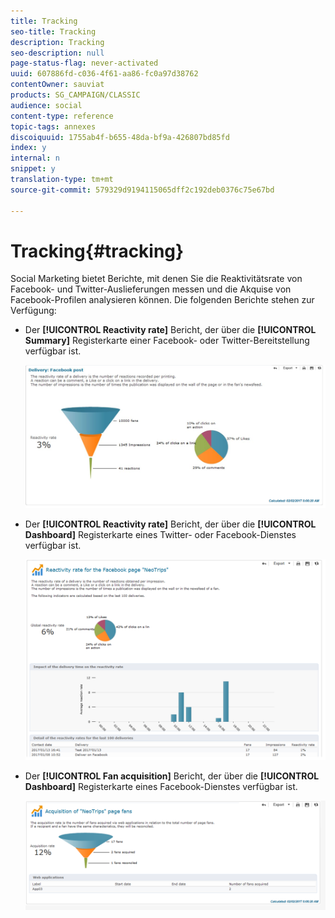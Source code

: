 ```yaml
---
title: Tracking
seo-title: Tracking
description: Tracking
seo-description: null
page-status-flag: never-activated
uuid: 607886fd-c036-4f61-aa86-fc0a97d38762
contentOwner: sauviat
products: SG_CAMPAIGN/CLASSIC
audience: social
content-type: reference
topic-tags: annexes
discoiquuid: 1755ab4f-b655-48da-bf9a-426807bd85fd
index: y
internal: n
snippet: y
translation-type: tm+mt
source-git-commit: 579329d9194115065dff2c192deb0376c75e67bd

---
```



# Tracking{#tracking}

Social Marketing bietet Berichte, mit denen Sie die Reaktivitätsrate von Facebook- und Twitter-Auslieferungen messen und die Akquise von Facebook-Profilen analysieren können. Die folgenden Berichte stehen zur Verfügung:

* Der **[!UICONTROL Reactivity rate]** Bericht, der über die **[!UICONTROL Summary]** Registerkarte einer Facebook- oder Twitter-Bereitstellung verfügbar ist.

   ![](assets/social_report_3.png)

* Der **[!UICONTROL Reactivity rate]** Bericht, der über die **[!UICONTROL Dashboard]** Registerkarte eines Twitter- oder Facebook-Dienstes verfügbar ist.

   ![](assets/social_report_2.png)

* Der **[!UICONTROL Fan acquisition]** Bericht, der über die **[!UICONTROL Dashboard]** Registerkarte eines Facebook-Dienstes verfügbar ist.

   ![](assets/social_report_1.png)

